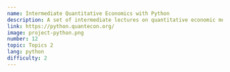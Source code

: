 ```yaml
---
name: Intermediate Quantitative Economics with Python
description: A set of intermediate lectures on quantitative economic modeling.
link: https://python.quantecon.org/
image: project-python.png
number: 12
topic: Topics 2
lang: python
difficulty: 2
---
```

